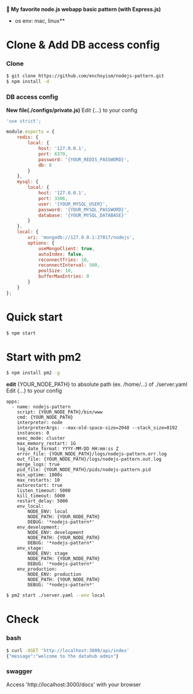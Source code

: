 **😬 My favorite node.js webapp basic pattern (with Express.js)**

- os env: mac, linux**

# Clone & Add DB access config
### Clone
``` bash
$ git clone https://github.com/enchoyism/nodejs-pattern.git
$ npm install -d
```

### DB access config
**New file(./configs/private.js)**
Edit {...} to your config
``` javascript
'use strict';

module.exports = {
    redis: {
        local: {
            host: '127.0.0.1',
            port: 6379,
            password: '{YOUR_REDIS_PASSWORD}',
            db: 0
        }
    },
    mysql: {
        local: {
            host: '127.0.0.1',
            port: 3306,
            user: '{YOUR_MYSQL_USER}',
            password: '{YOUR_MYSQL_PASSWORD}',
            database: '{YOUR_MYSQL_DATABASE}'
        }
    },
    local: {
        uri: 'mongodb://127.0.0.1:27017/nodejs',
        options: {
            useMongoClient: true,
            autoIndex: false,
            reconnectTries: 10,
            reconnectInterval: 500,
            poolSize: 10,
            bufferMaxEntries: 0
        }
    }
};
```

# Quick start
``` bash
$ npm start
```

# Start with pm2
``` bash
$ npm install pm2 -g
```

**edit** {YOUR_NODE_PATH} to absolute path (ex. /home/...) of ./server.yaml
Edit {...} to your config
``` YML
apps:
  - name: nodejs-pattern
    script: {YOUR_NODE_PATH}/bin/www
    cmd: {YOUR_NODE_PATH}
    interpreter: node
    interpreterArgs: --max-old-space-size=2048 --stack_size=8192
    instances: 0
    exec_mode: cluster
    max_memory_restart: 1G
    log_date_format: YYYY-MM-DD HH:mm:ss Z
    error_file: {YOUR_NODE_PATH}/logs/nodejs-pattern.err.log
    out_file: {YOUR_NODE_PATH}/logs/nodejs-pattern.out.log
    merge_logs: true
    pid_file: {YOUR_NODE_PATH}/pids/nodejs-pattern.pid
    min_uptime: 1000s
    max_restarts: 10
    autorestart: true
    listen_timeout: 5000
    kill_timeout: 5000
    restart_delay: 5000
    env_local:
        NODE_ENV: local
        NODE_PATH: {YOUR_NODE_PATH}
        DEBUG: '*nodejs-pattern*'
    env_development:
        NODE_ENV: development
        NODE_PATH: {YOUR_NODE_PATH}
        DEBUG: '*nodejs-pattern*'
    env_stage:
        NODE_ENV: stage
        NODE_PATH: {YOUR_NODE_PATH}
        DEBUG: '*nodejs-pattern*'
    env_production:
        NODE_ENV: production
        NODE_PATH: {YOUR_NODE_PATH}
        DEBUG: '*nodejs-pattern*'
```

``` bash
$ pm2 start ./server.yaml --env local
```

# Check
### bash
``` bash
$ curl -XGET 'http://localhost:3000/api/index'
{"message":"welcome to the datahub admin"}
```

### swagger
Access 'http://localhost:3000/docs' with your browser

